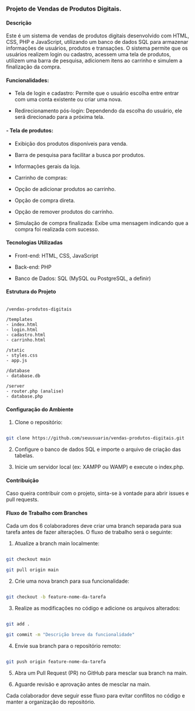 ### Projeto de Vendas de Produtos Digitais.

#### Descrição

Este é um sistema de vendas de produtos digitais desenvolvido com HTML, CSS, PHP e JavaScript, utilizando um banco de dados SQL para armazenar informações de usuários, produtos e transações. O sistema permite que os usuários realizem login ou cadastro, acessem uma tela de produtos, utilizem uma barra de pesquisa, adicionem itens ao carrinho e simulem a finalização da compra.

#### Funcionalidades:

- Tela de login e cadastro: Permite que o usuário escolha entre entrar com uma conta existente ou criar uma nova.

- Redirecionamento pós-login: Dependendo da escolha do usuário, ele será direcionado para a próxima tela.

#### - Tela de produtos:

- Exibição dos produtos disponíveis para venda.

- Barra de pesquisa para facilitar a busca por produtos.

- Informações gerais da loja.

- Carrinho de compras:

- Opção de adicionar produtos ao carrinho.

- Opção de compra direta.

- Opção de remover produtos do carrinho.

- Simulação de compra finalizada: Exibe uma mensagem indicando que a compra foi realizada com sucesso.

#### Tecnologias Utilizadas

- Front-end: HTML, CSS, JavaScript

- Back-end: PHP

- Banco de Dados: SQL (MySQL ou PostgreSQL, a definir)

#### Estrutura do Projeto

```

/vendas-produtos-digitais

/templates
- index.html
- login.html
- cadastro.html
- carrinho.html

/static
- styles.css
- app.js

/database
- database.db

/server
- router.php (analise)
- database.php

```

#### Configuração do Ambiente

1. Clone o repositório:

```sh

git clone https://github.com/seuusuario/vendas-produtos-digitais.git

```

2. Configure o banco de dados SQL e importe o arquivo de criação das tabelas.

3. Inicie um servidor local (ex: XAMPP ou WAMP) e execute o index.php.

#### Contribuição

Caso queira contribuir com o projeto, sinta-se à vontade para abrir issues e pull requests.

#### Fluxo de Trabalho com Branches

Cada um dos 6 colaboradores deve criar uma branch separada para sua tarefa antes de fazer alterações. O fluxo de trabalho será o seguinte:

1. Atualize a branch main localmente:

```sh

git checkout main

git pull origin main

```

2. Crie uma nova branch para sua funcionalidade:

```sh

git checkout -b feature-nome-da-tarefa

```

3. Realize as modificações no código e adicione os arquivos alterados:

```sh

git add .

git commit -m "Descrição breve da funcionalidade"

```

4. Envie sua branch para o repositório remoto:

```sh

git push origin feature-nome-da-tarefa

```

5. Abra um Pull Request (PR) no GitHub para mesclar sua branch na main.

6. Aguarde revisão e aprovação antes de mesclar na main.

Cada colaborador deve seguir esse fluxo para evitar conflitos no código e manter a organização do repositório.

